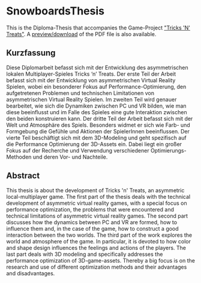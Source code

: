 # SnowboardsThesis

This is the Diploma-Thesis that accompanies the Game-Project ["Tricks 'N' Treats"](https://github.com/LaserKaspar/Snowboards/tree/main). 
A [preview/download](https://github.com/LaserKaspar/SnowboardsThesis/blob/main/docs/thesis-compressed.pdf) of the PDF file is also available.

## Kurzfassung

Diese Diplomarbeit befasst sich mit der Entwicklung des asymmetrischen lokalen Multiplayer-Spieles Tricks ‘n’ Treats. 
Der erste Teil der Arbeit befasst sich mit der Entwicklung von asymmetrischen Virtual Reality Spielen, wobei ein besonderer Fokus auf Performance-Optimierung, den aufgetretenen Problemen und technischen Limitationen von asymmetrischen Virtual Reality Spielen. 
Im zweiten Teil wird genauer bearbeitet, wie sich die Dynamiken zwischen PC und VR bilden, wie man diese beeinflusst und im Falle des Spieles eine gute Interaktion zwischen den beiden konstruieren kann. 
Der dritte Teil der Arbeit befasst sich mit der Welt und Atmosphäre des Spiels. Besonders widmet er sich wie Farb- und Formgebung die Gefühle und Aktionen der SpielerInnen beeinflussen. 
Der vierte Teil beschäftigt sich mit dem 3D-Modeling und geht spezifisch auf die Performance Optimierung der 3D-Assets ein. Dabei liegt ein großer Fokus auf der Recherche und Verwendung verschiedener Optimierungs-Methoden und deren Vor- und Nachteile.

## Abstract
This thesis is about the development of Tricks 'n' Treats, an asymmetric local-multiplayer game.
The first part of the thesis deals with the technical development of asymmetric virtual reality games, with a special focus on performance optimization, the problems that were encountered and technical limitations of asymmetric virtual reality games.
The second part discusses how the dynamics between PC and VR are formed, how to influence them and, in the case of the game, how to construct a good interaction between the two worlds. 
The third part of the work explores the world and atmosphere of the game. In particular, it is devoted to how color and shape design influences the feelings and actions of the players. 
The last part deals with 3D modeling and specifically addresses the performance optimization of 3D-game-assets. Thereby a big focus is on the research and use of different optimization methods and their advantages and disadvantages.
